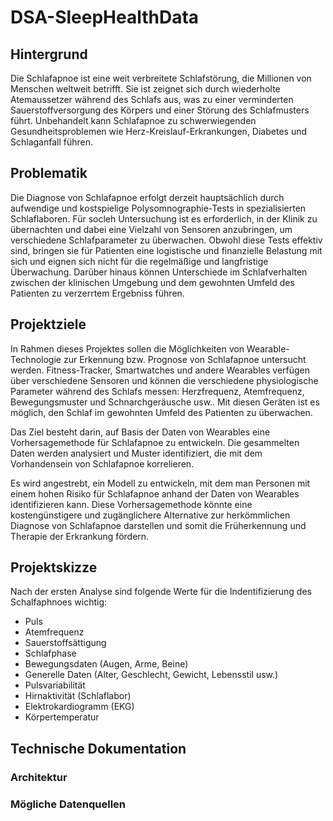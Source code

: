 # DSA-SleepHealthData


## Hintergrund
Die Schlafapnoe ist eine weit verbreitete Schlafstörung, die Millionen von Menschen weltweit betrifft. 
Sie ist zeignet sich durch wiederholte Atemaussetzer während des Schlafs aus, was zu einer verminderten Sauerstoffversorgung des Körpers und einer Störung des Schlafmusters führt. 
Unbehandelt kann Schlafapnoe zu schwerwiegenden Gesundheitsproblemen wie Herz-Kreislauf-Erkrankungen, Diabetes und Schlaganfall führen.

## Problematik
Die Diagnose von Schlafapnoe erfolgt derzeit hauptsächlich durch aufwendige und kostspielige Polysomnographie-Tests in spezialisierten Schlaflaboren. Für socleh Untersuchung ist es erforderlich, in der Klinik zu übernachten und dabei eine Vielzahl von Sensoren anzubringen, um verschiedene Schlafparameter zu überwachen. Obwohl diese Tests effektiv sind, bringen sie für Patienten eine logistische und finanzielle Belastung mit sich und eignen sich nicht für die regelmäßige und langfristige Überwachung. Darüber hinaus können Unterschiede im Schlafverhalten zwischen der klinischen Umgebung und dem gewohnten Umfeld des Patienten zu verzerrtem Ergebniss führen.

## Projektziele
In Rahmen dieses Projektes sollen die Möglichkeiten von Wearable-Technologie zur Erkennung bzw. Prognose von Schlafapnoe untersucht werden. Fitness-Tracker, Smartwatches und andere Wearables verfügen über verschiedene Sensoren und können die verschiedene physiologische Parameter während des Schlafs messen: Herzfrequenz, Atemfrequenz, Bewegungsmuster und Schnarchgeräusche usw.. 
Mit diesen Geräten ist es möglich, den Schlaf im gewohnten Umfeld des Patienten zu überwachen.

Das Ziel besteht darin, auf Basis der Daten von Wearables eine Vorhersagemethode für Schlafapnoe zu entwickeln. Die gesammelten Daten werden analysiert und Muster identifiziert, die mit dem Vorhandensein von Schlafapnoe korrelieren. 

Es wird angestrebt, ein Modell zu entwickeln, mit dem man Personen mit einem hohen Risiko für Schlafapnoe anhand der Daten von Wearables identifizieren kann. Diese Vorhersagemethode könnte eine kostengünstigere und zugänglichere Alternative zur herkömmlichen Diagnose von Schlafapnoe darstellen und somit die Früherkennung und Therapie der Erkrankung fördern.


## Projektskizze
Nach der ersten Analyse sind folgende Werte für die Indentifizierung des Schalfaphnoes wichtig:
- Puls
- Atemfrequenz
- Sauerstoffsättigung
- Schlafphase
- Bewegungsdaten (Augen, Arme, Beine)
- Generelle Daten (Alter, Geschlecht, Gewicht, Lebensstil usw.)
- Pulsvariabilität
- Hirnaktivität (Schlaflabor)
- Elektrokardiogramm (EKG)
- Körpertemperatur



## Technische Dokumentation
### Architektur
### Mögliche Datenquellen
